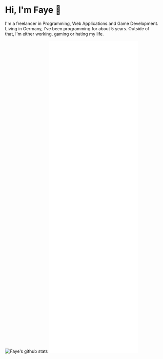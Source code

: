 # Hi, I'm Faye 👋

I'm a freelancer in Programming, Web Applications and Game Development. Living in Germany, I've been programming for about 5 years. Outside of that, I'm either working, gaming or hating my life.

![Faye's github stats](https://github-readme-stats.vercel.app/api?username=docimin&theme=algolia&show_icons=true&count_private=true)
![Metrics](github-metrics.svg)
